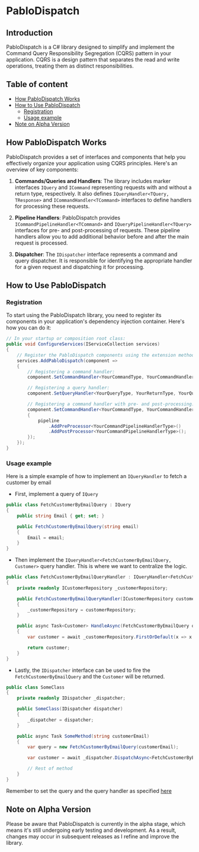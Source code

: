 # PabloDispatch

## Introduction

PabloDispatch is a C# library designed to simplify and implement the Command Query Responsibility Segregation (CQRS) pattern in your application. CQRS is a design pattern that separates the read and write operations, treating them as distinct responsibilities.

## Table of content
- [How PabloDispatch Works](#how-pablodispatch-works)
- [How to Use PabloDispatch](#how-to-use-pablodispatch)
    - [Registration](#registration)
    - [Usage example](#usage-example)
- [Note on Alpha Version](#note-on-alpha-version)

## How PabloDispatch Works

PabloDispatch provides a set of interfaces and components that help you effectively organize your application using CQRS principles. Here's an overview of key components:

1. **Commands/Queries and Handlers**: The library includes marker interfaces `IQuery` and `ICommand` representing requests with and without a return type, respectively.
It also defines `IQueryHandler<TQuery, TResponse>` and `ICommandHandler<TCommand>` interfaces to define handlers for processing these requests.

2. **Pipeline Handlers**: PabloDispatch provides `ICommandPipelineHandler<TCommand>` and `IQueryPipelineHandler<TQuery>` interfaces for pre- and post-processing of requests. These pipeline handlers allow you to add additional behavior before and after the main request is processed.

3. **Dispatcher**: The `IDispatcher` interface represents a command and query dispatcher. It is responsible for identifying the appropriate handler for a given request and dispatching it for processing.

## How to Use PabloDispatch

### Registration

To start using the PabloDispatch library, you need to register its components in your application's dependency injection container. Here's how you can do it:

```csharp
// In your startup or composition root class:
public void ConfigureServices(IServiceCollection services)
{
    // Register the PabloDispatch components using the extension method.
    services.AddPabloDispatch(component =>
    {
        // Registering a command handler:
        component.SetCommandHandler<YourCommandType, YourCommandHandlerType>();

        // Registering a query handler:
        component.SetQueryHandler<YourQueryType, YourReturnType, YourQueryHandlerType>();

        // Registering a command handler with pre- and post-processing:
        component.SetCommandHandler<YourCommandType, YourCommandHandlerType>(pipeline =>
        {
            pipeline
                .AddPreProcessor<YourCommandPipelineHandlerType>()
                .AddPostProcessor<YourCommandPipelineHandlerType>();
        });
    });
}
```


### Usage example

Here is a simple example of how to implement an `IQueryHandler` to fetch a customer by email

- First, implement a query of `IQuery`

```csharp
public class FetchCustomerByEmailQuery : IQuery
{
    public string Email { get; set; }

    public FetchCustomerByEmailQuery(string email)
    {
        Email = email;
    }
}
```

- Then implement the `IQueryHandler<FetchCustomerByEmailQuery, Customer>` query handler. This is where we want to centralize the logic.

```csharp
public class FetchCustomerByEmailQueryHandler : IQueryHandler<FetchCustomerByEmailQuery, Customer>
{
    private readonly ICustomerRepository _customerRepository;

    public FetchCustomerByEmailQueryHandler(ICustomerRepository customerRepository)
    {
        _customerRepository = customerRepository;
    }

    public async Task<Customer> HandleAsync(FetchCustomerByEmailQuery query, CancellationToken cancellationToken = default)
    {
        var customer = await _customerRepository.FirstOrDefault(x => x.Email == query.Email);

        return customer;
    }
}
```

- Lastly, the `IDispatcher` interface can be used to fire the `FetchCustomerByEmailQuery` and the `Customer` will be returned.

```csharp
public class SomeClass
{
    private readonly IDispatcher _dispatcher;

    public SomeClass(IDispatcher dispatcher)
    {
        _dispatcher = dispatcher;
    }

    public async Task SomeMethod(string customerEmail)
    {
        var query = new FetchCustomerByEmailQuery(customerEmail);

        var customer = await _dispatcher.DispatchAsync<FetchCustomerByEmailQuery, Customer>(query);

        // Rest of method
    }
}
```

Remember to set the query and the query handler as specified [here](#registration)

## Note on Alpha Version

Please be aware that PabloDispatch is currently in the alpha stage, which means it's still undergoing early testing and development. As a result, changes may occur in subsequent releases as I refine and improve the library.